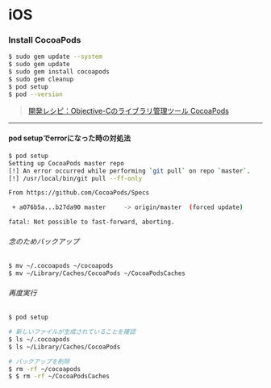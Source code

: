 # iOS

### Install CocoaPods
```sh
$ sudo gem update --system
$ sudo gem update
$ sudo gem install cocoapods
$ sudo gem cleanup
$ pod setup
$ pod --version
```

> [開発レシピ：Objective-Cのライブラリ管理ツール CocoaPods](http://www.iosjp.com/dev/archives/451)


_ _ _

#### pod setupでerrorになった時の対処法

```sh
$ pod setup
Setting up CocoaPods master repo
[!] An error occurred while performing `git pull` on repo `master`.
[!] /usr/local/bin/git pull --ff-only

From https://github.com/CocoaPods/Specs

 + a076b5a...b27da90 master     -> origin/master  (forced update)

fatal: Not possible to fast-forward, aborting.
```


###### 念のためバックアップ
```sh
$ mv ~/.cocoapods ~/cocoapods
$ mv ~/Library/Caches/CocoaPods ~/CocoaPodsCaches
```

###### 再度実行
```sh
$ pod setup

# 新しいファイルが生成されていることを確認
$ ls ~/.cocoapods
$ ls ~/Library/Caches/CocoaPods

# バックアップを削除
$ rm -rf ~/cocoapods
$ $ rm -rf ~/CocoaPodsCaches
```
